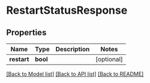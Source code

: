 # RestartStatusResponse

## Properties
Name | Type | Description | Notes
------------ | ------------- | ------------- | -------------
**restart** | **bool** |  | [optional] 

[[Back to Model list]](../README.md#documentation-for-models) [[Back to API list]](../README.md#documentation-for-api-endpoints) [[Back to README]](../README.md)


